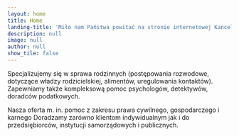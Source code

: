 ```yaml
---
layout: home
title: Home
landing-title: 'Miło nam Państwa powitać na stronie internetowej Kancelarii'
description: null
image: null
author: null
show_tile: false
---
```

Specjalizujemy się w sprawa rodzinnych (postępowania rozwodowe, dotyczące władzy rodzicielskiej, alimentów, uregulowania kontaktów). Zapewniamy także kompleksową pomoc psychologów, detektywów, doradców podatkowych.

Nasza oferta m. in. pomoc z zakresu prawa cywilnego, gospodarczego i karnego Doradzamy zarówno klientom indywidualnym jak i do przedsiębiorców, instytucji samorządowych i publicznych. 
